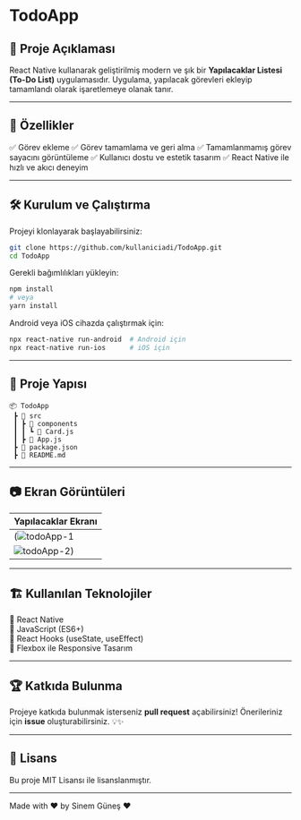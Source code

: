 # TodoApp





## 📌 Proje Açıklaması
React Native kullanarak geliştirilmiş modern ve şık bir **Yapılacaklar Listesi (To-Do List)** uygulamasıdır. Uygulama, yapılacak görevleri ekleyip tamamlandı olarak işaretlemeye olanak tanır.

---

## 🚀 Özellikler
✅ Görev ekleme
✅ Görev tamamlama ve geri alma
✅ Tamamlanmamış görev sayacını görüntüleme
✅ Kullanıcı dostu ve estetik tasarım
✅ React Native ile hızlı ve akıcı deneyim

---

## 🛠️ Kurulum ve Çalıştırma

Projeyi klonlayarak başlayabilirsiniz:

```bash
git clone https://github.com/kullaniciadi/TodoApp.git
cd TodoApp
```

Gerekli bağımlılıkları yükleyin:

```bash
npm install
# veya
yarn install
```

Android veya iOS cihazda çalıştırmak için:

```bash
npx react-native run-android  # Android için
npx react-native run-ios      # iOS için
```

---

## 📂 Proje Yapısı
```
📦 TodoApp
 ┣ 📂 src
 ┃ ┣ 📂 components
 ┃ ┃ ┗ 📜 Card.js
 ┃ ┣ 📜 App.js
 ┣ 📜 package.json
 ┣ 📜 README.md
```

---

## 📷 Ekran Görüntüleri

| Yapılacaklar Ekranı |
|----------------------|
|(![todoApp-1](https://github.com/user-attachments/assets/ebc0c512-3021-45f2-8741-e29d6d0dcd23)
![todoApp-2](https://github.com/user-attachments/assets/57aa905b-6c82-4a0a-86e4-db0a6d806b9d)) |

---

## 🏗️ Kullanılan Teknolojiler
🔹 React Native  
🔹 JavaScript (ES6+)  
🔹 React Hooks (useState, useEffect)  
🔹 Flexbox ile Responsive Tasarım  

---

## 🏆 Katkıda Bulunma
Projeye katkıda bulunmak isterseniz **pull request** açabilirsiniz! Önerileriniz için **issue** oluşturabilirsiniz. 💡✨

---

## 📄 Lisans
Bu proje MIT Lisansı ile lisanslanmıştır.

---

Made with ❤️ by Sinem Güneş ❤️

